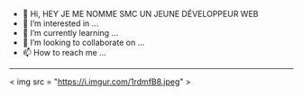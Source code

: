 - 👋 Hi, HEY JE ME NOMME SMC UN JEUNE DÉVELOPPEUR WEB
- 👀 I’m interested in ...
- 🌱 I’m currently learning ...
- 💞️ I’m looking to collaborate on ...
- 📫 How to reach me ...

<!---
Hjfdfggt1/Hjfdfggt1 is a ✨ special ✨ repository because its `README.md` (this file) appears on your GitHub profil6e.
You can click the Preview link to take a look at your changes.
--->
____________________________________
< img src = "https://i.imgur.com/1rdmfB8.jpeg" >
